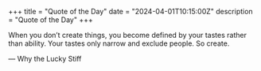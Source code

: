 +++
title = "Quote of the Day"
date = "2024-04-01T10:15:00Z"
description = "Quote of the Day"
+++

When you don’t create things, you become defined by your tastes rather than ability. Your tastes only narrow and exclude people. So create.

— Why the Lucky Stiff
